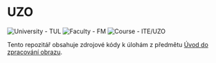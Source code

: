 # UZO
<p>
    <img src="https://img.shields.io/badge/University%20-TUL-5948AD?labelColor=black&style=for-the-badge" alt="University - TUL" />
    <img src="https://img.shields.io/badge/Faculty%20-FM-ea7603?labelColor=black&style=for-the-badge" alt="Faculty - FM" />
    <img src="https://img.shields.io/badge/Course%20-ITE%2FUZO-3178c6?labelColor=black&style=for-the-badge" alt="Course - ITE/UZO" />
</p>

Tento repozitář obsahuje zdrojové kódy k úlohám z předmětu [Úvod do zpracování obrazu](https://stag.tul.cz/ects/fakulty/FM/ITE/UZO).
